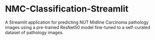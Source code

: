 # NMC-Classification-Streamlit
A Streamlit application for predicting NUT Midline Carcinoma pathology images using a pre-trained ResNet50 model fine-tuned to a self-curated dataset of pathology images.
